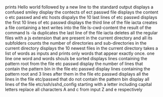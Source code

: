 prints Hello world followed by a new line to the standard output
displays a confused smiley
display the contects of ect passwd file
displays the content o etc passwd and etc hosts
dispalys the 10 last lines of etc passwd
displays the first 10 lines of etc passwd
displays the third line of the file iacta
creates a file containing a text
writes into the file ls-cwd-content the result of the command ls -la
duplicates the last line of the file iacta
deletes all the regular files with a js extension that are present in the current directory and all its subfolders
counts the number of directories and sub-directories in the current directory
displays the 10 newest files in the current directory
takes a list of words as inputs and prints only words that appear exactly once. one line one word and words shouls be sorted
displays lines containing the pattern root from the file etc passwd
display the number of lines that contain the pattern bin in the file etc passwd
display lines containing the pattern root and 3 lines after them in the file etc passwd
displays all the lines in the file etc/passwd that do not contain the pattern bin
display all lines of the file etc/ssh/sshd_config starting with a letter including capital letters
replace all characters A and c from input Z and e respectively

